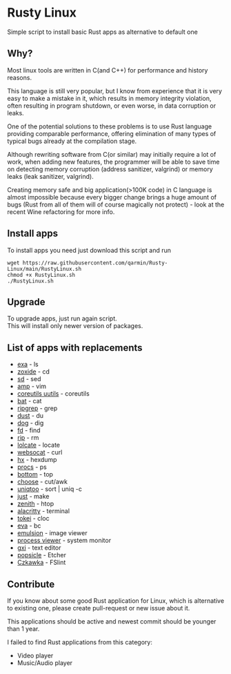 # Rusty Linux
Simple script to install basic Rust apps as alternative to default one

## Why?
Most linux tools are written in C(and C++) for performance and history reasons.

This language is still very popular, but I know from experience that it is very easy to make a mistake in it, which results in memory integrity violation, often resulting in program shutdown, or even worse, in data corruption or leaks.

One of the potential solutions to these problems is to use Rust language providing comparable performance, offering elimination of many types of typical bugs already at the compilation stage.

Although rewriting software from C(or similar) may initially require a lot of work, when adding new features, the programmer will be able to save time on detecting memory corruption (address sanitizer, valgrind) or memory leaks (leak sanitizer, valgrind).

Creating memory safe and big application(>100K code) in C language is almost impossible because every bigger change brings a huge amount of bugs (Rust from all of them will of course magically not protect) - look at the recent Wine refactoring for more info.

## Install apps
To install apps you need just download this script and run
```
wget https://raw.githubusercontent.com/qarmin/Rusty-Linux/main/RustyLinux.sh
chmod +x RustyLinux.sh
./RustyLinux.sh
```
## Upgrade
To upgrade apps, just run again script.  
This will install only newer version of packages.


## List of apps with replacements  
- [exa](https://github.com/ogham/exa) - ls
- [zoxide](https://github.com/ajeetdsouza/zoxide) - cd
- [sd](https://github.com/chmln/sd) - sed
- [amp](https://github.com/jmacdonald/amp) - vim
- [coreutils uutils](https://github.com/uutils/coreutils) - coreutils
- [bat](https://github.com/sharkdp/bat) - cat
- [ripgrep](https://github.com/BurntSushi/ripgrep) - grep
- [dust](https://github.com/bootandy/dust) - du
- [dog](https://github.com/ogham/dog) - dig
- [fd](https://github.com/sharkdp/fd) - find
- [rip](https://github.com/nivekuil/rip) - rm
- [lolcate](https://github.com/ngirard/lolcate-rs) - locate
- [websocat](https://github.com/vi/websocat) - curl
- [hx](https://github.com/sitkevij/hex) - hexdump
- [procs](https://github.com/dalance/procs) - ps
- [bottom](https://github.com/ClementTsang/bottom) - top
- [choose](https://github.com/theryangeary/choose) - cut/awk
- [uniqtoo](https://github.com/JakeWharton/uniqtoo) - sort | uniq -c
- [just](https://github.com/casey/just) - make
- [zenith](https://github.com/bvaisvil/zenith) - htop
- [alacritty](https://github.com/alacritty/alacritty) - terminal
- [tokei](https://github.com/XAMPPRocky/tokei) - cloc
- [eva](https://github.com/NerdyPepper/eva) - bc
- [emulsion](https://github.com/ArturKovacs/emulsion) - image viewer
- [process viewer](https://github.com/GuillaumeGomez/process-viewer) - system monitor
- [gxi](https://github.com/bvinc/gxi) - text editor
- [popsicle](https://github.com/pop-os/popsicle) - Etcher
- [Czkawka](https://github.com/qarmin/czkawka) - FSlint

## Contribute
If you know about some good Rust application for Linux, which is alternative to existing one, please create pull-request or new issue about it.

This applications should be active and newest commit should be younger than 1 year.

I failed to find Rust applications from this category:
- Video player
- Music/Audio player
